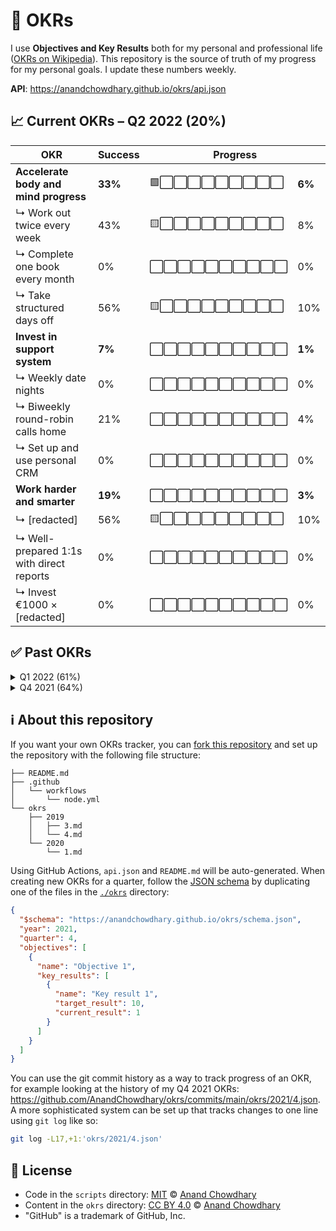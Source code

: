 # 🧭 OKRs

I use **Objectives and Key Results** both for my personal and professional life ([OKRs on Wikipedia](https://en.wikipedia.org/wiki/OKR)). This repository is the source of truth of my progress for my personal goals. I update these numbers weekly.

**API**: https://anandchowdhary.github.io/okrs/api.json

<!-- start autogenerated OKR summary -->

## 📈 Current OKRs – Q2 2022 (20%)

<div>
  <table>
    <thead>
      <tr>
        <th>OKR</th>
        <th>Success</th>
        <th colspan="2">Progress</th>
      </tr>
    </thead>
    <tbody>
      <tr>
        <td><strong>Accelerate body and mind progress</strong></td>
        <td><strong>33%</strong></td>
        <td>🟩⬜⬜⬜⬜⬜⬜⬜⬜⬜</td>
        <td><strong>6%</strong></td>
      </tr>
      <tr>
        <td>↳ Work out twice every week</td>
        <td>43%</td>
        <td>🟨⬜⬜⬜⬜⬜⬜⬜⬜⬜</td>
        <td>8%</td>
      </tr>
    <tr>
        <td>↳ Complete one book every month</td>
        <td>0%</td>
        <td>⬜⬜⬜⬜⬜⬜⬜⬜⬜⬜</td>
        <td>0%</td>
      </tr>
    <tr>
        <td>↳ Take structured days off</td>
        <td>56%</td>
        <td>🟨⬜⬜⬜⬜⬜⬜⬜⬜⬜</td>
        <td>10%</td>
      </tr>
    <tr>
        <td><strong>Invest in support system</strong></td>
        <td><strong>7%</strong></td>
        <td>⬜⬜⬜⬜⬜⬜⬜⬜⬜⬜</td>
        <td><strong>1%</strong></td>
      </tr>
      <tr>
        <td>↳ Weekly date nights</td>
        <td>0%</td>
        <td>⬜⬜⬜⬜⬜⬜⬜⬜⬜⬜</td>
        <td>0%</td>
      </tr>
    <tr>
        <td>↳ Biweekly round-robin calls home</td>
        <td>21%</td>
        <td>⬜⬜⬜⬜⬜⬜⬜⬜⬜⬜</td>
        <td>4%</td>
      </tr>
    <tr>
        <td>↳ Set up and use personal CRM</td>
        <td>0%</td>
        <td>⬜⬜⬜⬜⬜⬜⬜⬜⬜⬜</td>
        <td>0%</td>
      </tr>
    <tr>
        <td><strong>Work harder and smarter</strong></td>
        <td><strong>19%</strong></td>
        <td>⬜⬜⬜⬜⬜⬜⬜⬜⬜⬜</td>
        <td><strong>3%</strong></td>
      </tr>
      <tr>
        <td>↳ [redacted]</td>
        <td>56%</td>
        <td>🟨⬜⬜⬜⬜⬜⬜⬜⬜⬜</td>
        <td>10%</td>
      </tr>
    <tr>
        <td>↳ Well-prepared 1:1s with direct reports</td>
        <td>0%</td>
        <td>⬜⬜⬜⬜⬜⬜⬜⬜⬜⬜</td>
        <td>0%</td>
      </tr>
    <tr>
        <td>↳ Invest €1000 × [redacted]</td>
        <td>0%</td>
        <td>⬜⬜⬜⬜⬜⬜⬜⬜⬜⬜</td>
        <td>0%</td>
      </tr>
    </tbody>
  </table>
</div>
  
## ✅ Past OKRs

<details>
  <summary>Q1 2022 (61%)</summary>
  <table>
    <thead>
      <tr>
        <th>OKR</th>
        <th>Success</th>
        <th colspan="2">Progress</th>
      </tr>
    </thead>
    <tbody>
      <tr>
        <td><strong>Keep body and mind on track</strong></td>
        <td><strong>49%</strong></td>
        <td>🟩🟩🟩🟩🟩⬜⬜⬜⬜⬜</td>
        <td><strong>50%</strong></td>
      </tr>
      <tr>
        <td>↳ Maintain weight of less than 75 kg</td>
        <td>100%</td>
        <td>🟨🟨🟨🟨🟨🟨🟨🟨🟨🟨</td>
        <td>100%</td>
      </tr>
    <tr>
        <td>↳ Work out twice every week</td>
        <td>15%</td>
        <td>🟨🟨⬜⬜⬜⬜⬜⬜⬜⬜</td>
        <td>15%</td>
      </tr>
    <tr>
        <td>↳ Read one book every month</td>
        <td>33%</td>
        <td>🟨🟨🟨⬜⬜⬜⬜⬜⬜⬜</td>
        <td>33%</td>
      </tr>
    <tr>
        <td><strong>Set up for a great 2022</strong></td>
        <td><strong>35%</strong></td>
        <td>🟩🟩🟩🟩⬜⬜⬜⬜⬜⬜</td>
        <td><strong>35%</strong></td>
      </tr>
      <tr>
        <td>↳ [redacted]</td>
        <td>50%</td>
        <td>🟨🟨🟨🟨🟨⬜⬜⬜⬜⬜</td>
        <td>50%</td>
      </tr>
    <tr>
        <td>↳ Buy a ring and plan proposal</td>
        <td>35%</td>
        <td>🟨🟨🟨🟨⬜⬜⬜⬜⬜⬜</td>
        <td>35%</td>
      </tr>
    <tr>
        <td>↳ Convert engineering to autopilot</td>
        <td>20%</td>
        <td>🟨🟨⬜⬜⬜⬜⬜⬜⬜⬜</td>
        <td>20%</td>
      </tr>
    <tr>
        <td><strong>Manage money better</strong></td>
        <td><strong>100%</strong></td>
        <td>🟩🟩🟩🟩🟩🟩🟩🟩🟩🟩</td>
        <td><strong>100%</strong></td>
      </tr>
      <tr>
        <td>↳ Breakeven every month</td>
        <td>100%</td>
        <td>🟨🟨🟨🟨🟨🟨🟨🟨🟨🟨</td>
        <td>100%</td>
      </tr>
    <tr>
        <td>↳ Set up 2021 personal and corporate taxes</td>
        <td>100%</td>
        <td>🟨🟨🟨🟨🟨🟨🟨🟨🟨🟨</td>
        <td>100%</td>
      </tr>
    <tr>
        <td>↳ Renew residence permit until Q2 2023</td>
        <td>100%</td>
        <td>🟨🟨🟨🟨🟨🟨🟨🟨🟨🟨</td>
        <td>100%</td>
      </tr>
    </tbody>
  </table>
</details>
  
<details>
  <summary>Q4 2021 (64%)</summary>
  <table>
    <thead>
      <tr>
        <th>OKR</th>
        <th>Success</th>
        <th colspan="2">Progress</th>
      </tr>
    </thead>
    <tbody>
      <tr>
        <td><strong>Start getting healthy</strong></td>
        <td><strong>83%</strong></td>
        <td>🟩🟩🟩🟩🟩🟩🟩🟩⬜⬜</td>
        <td><strong>83%</strong></td>
      </tr>
      <tr>
        <td>↳ Work out twice a week</td>
        <td>50%</td>
        <td>🟨🟨🟨🟨🟨⬜⬜⬜⬜⬜</td>
        <td>50%</td>
      </tr>
    <tr>
        <td>↳ Stay under 1,700 kcal/day</td>
        <td>99%</td>
        <td>🟨🟨🟨🟨🟨🟨🟨🟨🟨🟨</td>
        <td>99%</td>
      </tr>
    <tr>
        <td>↳ Lose 10 kg by birthday</td>
        <td>100%</td>
        <td>🟨🟨🟨🟨🟨🟨🟨🟨🟨🟨</td>
        <td>100%</td>
      </tr>
    <tr>
        <td><strong>Get back to work</strong></td>
        <td><strong>43%</strong></td>
        <td>🟩🟩🟩🟩⬜⬜⬜⬜⬜⬜</td>
        <td><strong>43%</strong></td>
      </tr>
      <tr>
        <td>↳ [redacted]</td>
        <td>45%</td>
        <td>🟨🟨🟨🟨🟨⬜⬜⬜⬜⬜</td>
        <td>45%</td>
      </tr>
    <tr>
        <td>↳ Do proper 1:1s with reports</td>
        <td>83%</td>
        <td>🟨🟨🟨🟨🟨🟨🟨🟨⬜⬜</td>
        <td>83%</td>
      </tr>
    <tr>
        <td>↳ Read 1 book per month</td>
        <td>0%</td>
        <td>⬜⬜⬜⬜⬜⬜⬜⬜⬜⬜</td>
        <td>0%</td>
      </tr>
    <tr>
        <td><strong>Get ready for 2022</strong></td>
        <td><strong>67%</strong></td>
        <td>🟩🟩🟩🟩🟩🟩🟩⬜⬜⬜</td>
        <td><strong>67%</strong></td>
      </tr>
      <tr>
        <td>↳ Register Dutch subsidiary</td>
        <td>100%</td>
        <td>🟨🟨🟨🟨🟨🟨🟨🟨🟨🟨</td>
        <td>100%</td>
      </tr>
    <tr>
        <td>↳ Apply for residence permit</td>
        <td>100%</td>
        <td>🟨🟨🟨🟨🟨🟨🟨🟨🟨🟨</td>
        <td>100%</td>
      </tr>
    <tr>
        <td>↳ Have [redacted] in savings</td>
        <td>0%</td>
        <td>⬜⬜⬜⬜⬜⬜⬜⬜⬜⬜</td>
        <td>0%</td>
      </tr>
    </tbody>
  </table>
</details>

<!-- end autogenerated OKR summary -->

## ℹ️ About this repository

If you want your own OKRs tracker, you can [fork this repository](https://github.com/AnandChowdhary/okrs/fork) and set up the repository with the following file structure:

```
├── README.md
├── .github
│   └── workflows
│       └── node.yml
└── okrs
    ├── 2019
    │   ├── 3.md
    │   └── 4.md
    └── 2020
        └── 1.md
```

Using GitHub Actions, `api.json` and `README.md` will be auto-generated. When creating new OKRs for a quarter, follow the [JSON schema](https://anandchowdhary.github.io/okrs/schema.json) by duplicating one of the files in the [`./okrs`](./okrs) directory:

```json
{
  "$schema": "https://anandchowdhary.github.io/okrs/schema.json",
  "year": 2021,
  "quarter": 4,
  "objectives": [
    {
      "name": "Objective 1",
      "key_results": [
        {
          "name": "Key result 1",
          "target_result": 10,
          "current_result": 1
        }
      ]
    }
  ]
}
```

You can use the git commit history as a way to track progress of an OKR, for example looking at the history of my Q4 2021 OKRs: https://github.com/AnandChowdhary/okrs/commits/main/okrs/2021/4.json. A more sophisticated system can be set up that tracks changes to one line using `git log` like so:

```bash
git log -L17,+1:'okrs/2021/4.json'
```

## 📄 License

- Code in the `scripts` directory: [MIT](./LICENSE) © [Anand Chowdhary](https://anandchowdhary.com)
- Content in the `okrs` directory: [CC BY 4.0](https://creativecommons.org/licenses/by/4.0/) © [Anand Chowdhary](https://anandchowdhary.com)
- "GitHub" is a trademark of GitHub, Inc.
